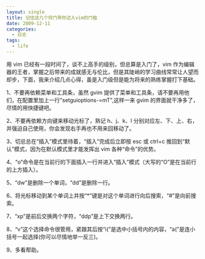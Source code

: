 ```yaml
---
layout: single
title: 记住这几个窍门带你迈入vim的门槛
date: 2009-12-11
categories:
  - 日志
tags:
  - life
---
```


用 vim 已经有一段时间了，谈不上高手的级别，但总算是入门了，vim 作为编辑器的王者，掌握之后带来的成就感无与伦比，但是其陡峭的学习曲线常常让人望而却步，下面，我来介绍几点心得，虽是入门级但是能为将来的熟练掌握打下基础。

1、不要再依赖菜单和工具条，虽然 gvim 提供了菜单和工具条，请不要再用他们，在配置里加上一行\"setguioptions-=mT\",这样一来 gvim 的界面就干净多了，尽情的用快捷键吧。

2、不要再依赖方向键来移动光标了，熟记 h、j、k、l 分别对应左、下、上、右，并强迫自己使用，你会发现右手再也不用来回移动了。

3、切忌总在“插入”模式里待着，“插入”完成后立即按 esc 或 ctrl+c 推回到“默认”模式，因为在默认模式里才能发挥出 vim 各种“命令”的优势。

4、“o“命令是在当前行的下面插入一行并进入“插入”模式（大写的“O”是在当前行的上方插入）。

5、“dw”是删除一个单词，“dd”是删除一行。

6、将光标移动到某个单词上并按“\*”键是对这个单词进行向后搜索，“#”是向前搜索。

7、“xp”是前后交换两个字符，“ddp”是上下交换两行。

8、“v”这个选择命令很管用，紧跟其后按“i(”是选中小括号内的内容，“a(”是连小括号一起选择(你可以尽情地举一反三)。

9、多看帮助。
